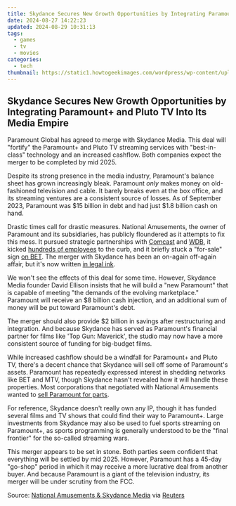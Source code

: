 ```yaml
---
title: Skydance Secures New Growth Opportunities by Integrating Paramount+ and Pluto TV Into Its Media Empire
date: 2024-08-27 14:22:23
updated: 2024-08-29 10:31:13
tags:
  - games
  - tv
  - movies
categories:
  - tech
thumbnail: https://static1.howtogeekimages.com/wordpress/wp-content/uploads/2023/08/paramount-1.jpg
---
```


## Skydance Secures New Growth Opportunities by Integrating Paramount+ and Pluto TV Into Its Media Empire

Paramount Global has agreed to merge with Skydance Media. This deal will "fortify" the Paramount+ and Pluto TV streaming services with "best-in-class" technology and an increased cashflow. Both companies expect the merger to be completed by mid 2025.

 Despite its strong presence in the media industry, Paramount's balance sheet has grown increasingly bleak. Paramount _only_ makes money on old-fashioned television and cable. It barely breaks even at the box office, and its streaming ventures are a consistent source of losses. As of September 2023, Paramount was $15 billion in debt and had just $1.8 billion cash on hand.

 Drastic times call for drastic measures. National Amusements, the owner of Paramount and its subsidiaries, has publicly floundered as it attempts to fix this mess. It pursued strategic partnerships with [Comcast](https://www.hollywoodreporter.com/business/business-news/paramount-deal-talks-streaming-peacock-1235890224/) and [WDB](https://www.theverge.com/2023/12/20/24010115/warner-bros-discovery-paramount-merger-streaming), it kicked [hundreds of employees](http://variety.com/2024/tv/news/paramount-global-layoffs-ceo-bakish-memo-1235909218/) to the curb, and it briefly stuck a "for-sale" sign [on BET](https://www.hollywoodreporter.com/business/business-news/tyler-perry-talks-bidding-process-paramount-bet-disrespectful-1235623411/). The merger with Skydance has been an on-again off-again affair, but it's now written [in legal ink](https://ir.paramount.com/news-releases/news-release-details/skydance-media-and-paramount-global-sign-definitive-agreement).

 We won't see the effects of this deal for some time. However, Skydance Media founder David Ellison insists that he will build a "new Paramount" that is capable of meeting "the demands of the evolving marketplace." Paramount will receive an $8 billion cash injection, and an additional sum of money will be put toward Paramount's debt.

 The merger should also provide $2 billion in savings after restructuring and integration. And because Skydance has served as Paramount's financial partner for films like 'Top Gun: Maverick', the studio may now have a more consistent source of funding for big-budget films.

 While increased cashflow should be a windfall for Paramount+ and Pluto TV, there's a decent chance that Skydance will sell off some of Paramount's assets. Paramount has repeatedly expressed interest in shedding networks like BET and MTV, though Skydance hasn't revealed how it will handle these properties. Most corporations that negotiated with National Amusements wanted to [sell Paramount for parts](https://deadline.com/2024/05/sony-paramount-sign-non-disclosure-agreement-allowing-deal-talks-to-start-but-its-not-looking-like-a-26-billion-bid-for-whole-company-anymore-1235921657/).

 For reference, Skydance doesn't really own any IP, though it has funded several films and TV shows that could find their way to Paramount+. Large investments from Skydance may also be used to fuel sports streaming on Paramount+, as sports programming is generally understood to be the "final frontier" for the so-called streaming wars.

 This merger appears to be set in stone. Both parties seem confident that everything will be settled by mid 2025\. However, Paramount has a 45-day "go-shop" period in which it may receive a more lucrative deal from another buyer. And because Paramount is a giant of the television industry, its merger will be under scrutiny from the FCC.

 Source: [National Amusements & Skydance Media](https://ir.paramount.com/news-releases/news-release-details/skydance-media-and-paramount-global-sign-definitive-agreement) via [Reuters](https://www.reuters.com/markets/deals/special-committee-paramount-global-endorses-plan-merge-with-skydance-media-2024-07-07/)

<ins class="adsbygoogle"
     style="display:block"
     data-ad-format="autorelaxed"
     data-ad-client="ca-pub-7571918770474297"
     data-ad-slot="1223367746"></ins>



<ins class="adsbygoogle"
     style="display:block"
     data-ad-client="ca-pub-7571918770474297"
     data-ad-slot="8358498916"
     data-ad-format="auto"
     data-full-width-responsive="true"></ins>
